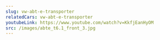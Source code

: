```yaml
---
slug: vw-abt-e-transporter
relatedCars: vw-abt-e-transporter
youtubeLink: https://www.youtube.com/watch?v=KkfjEanHyOM
src: /images/abte_t6.1_front_3.jpg
---
```

